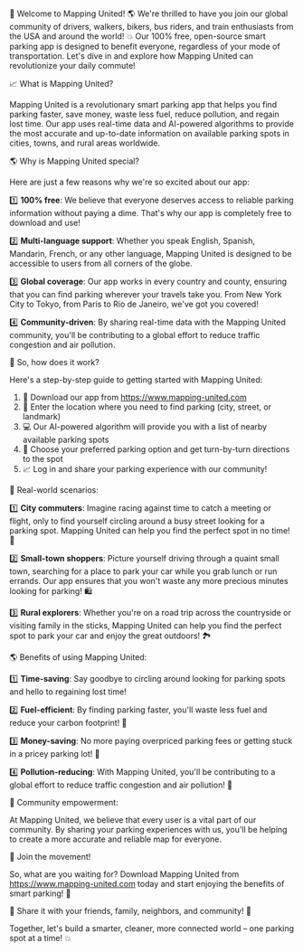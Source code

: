 🎉 Welcome to Mapping United! 🌎 We're thrilled to have you join our global community of drivers, walkers, bikers, bus riders, and train enthusiasts from the USA and around the world! 💥 Our 100% free, open-source smart parking app is designed to benefit everyone, regardless of your mode of transportation. Let's dive in and explore how Mapping United can revolutionize your daily commute!

📈 What is Mapping United?

Mapping United is a revolutionary smart parking app that helps you find parking faster, save money, waste less fuel, reduce pollution, and regain lost time. Our app uses real-time data and AI-powered algorithms to provide the most accurate and up-to-date information on available parking spots in cities, towns, and rural areas worldwide.

🌎 Why is Mapping United special?

Here are just a few reasons why we're so excited about our app:

1️⃣ **100% free**: We believe that everyone deserves access to reliable parking information without paying a dime. That's why our app is completely free to download and use!

2️⃣ **Multi-language support**: Whether you speak English, Spanish, Mandarin, French, or any other language, Mapping United is designed to be accessible to users from all corners of the globe.

3️⃣ **Global coverage**: Our app works in every country and county, ensuring that you can find parking wherever your travels take you. From New York City to Tokyo, from Paris to Rio de Janeiro, we've got you covered!

4️⃣ **Community-driven**: By sharing real-time data with the Mapping United community, you'll be contributing to a global effort to reduce traffic congestion and air pollution.

🚗 So, how does it work?

Here's a step-by-step guide to getting started with Mapping United:

1. 📲 Download our app from https://www.mapping-united.com
2. 🔎 Enter the location where you need to find parking (city, street, or landmark)
3. 💻 Our AI-powered algorithm will provide you with a list of nearby available parking spots
4. 📍 Choose your preferred parking option and get turn-by-turn directions to the spot
5. 📈 Log in and share your parking experience with our community!

🌟 Real-world scenarios:

1️⃣ **City commuters**: Imagine racing against time to catch a meeting or flight, only to find yourself circling around a busy street looking for a parking spot. Mapping United can help you find the perfect spot in no time! 💨

2️⃣ **Small-town shoppers**: Picture yourself driving through a quaint small town, searching for a place to park your car while you grab lunch or run errands. Our app ensures that you won't waste any more precious minutes looking for parking! 🛍️

3️⃣ **Rural explorers**: Whether you're on a road trip across the countryside or visiting family in the sticks, Mapping United can help you find the perfect spot to park your car and enjoy the great outdoors! 🏞️

🌎 Benefits of using Mapping United:

1️⃣ **Time-saving**: Say goodbye to circling around looking for parking spots and hello to regaining lost time!

2️⃣ **Fuel-efficient**: By finding parking faster, you'll waste less fuel and reduce your carbon footprint! 🚗

3️⃣ **Money-saving**: No more paying overpriced parking fees or getting stuck in a pricey parking lot! 💸

4️⃣ **Pollution-reducing**: With Mapping United, you'll be contributing to a global effort to reduce traffic congestion and air pollution! 🌟

🎉 Community empowerment:

At Mapping United, we believe that every user is a vital part of our community. By sharing your parking experiences with us, you'll be helping to create a more accurate and reliable map for everyone.

💪 Join the movement!

So, what are you waiting for? Download Mapping United from https://www.mapping-united.com today and start enjoying the benefits of smart parking! 📲

🎉 Share it with your friends, family, neighbors, and community! 📢

Together, let's build a smarter, cleaner, more connected world – one parking spot at a time! 💥